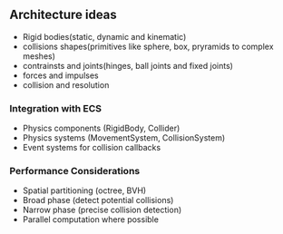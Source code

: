 ## Architecture ideas

- Rigid bodies(static, dynamic and kinematic)
- collisions shapes(primitives like sphere, box, pryramids to complex meshes)
- contrainsts and joints(hinges, ball joints and fixed joints)
- forces and impulses
- collision and resolution

### Integration with ECS
- Physics components (RigidBody, Collider)
- Physics systems (MovementSystem, CollisionSystem)
- Event systems for collision callbacks

### Performance Considerations
- Spatial partitioning (octree, BVH)
- Broad phase (detect potential collisions)
- Narrow phase (precise collision detection)
- Parallel computation where possible